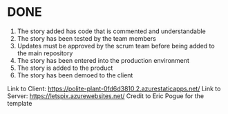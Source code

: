 # DONE
1. The story added has code that is commented and understandable 
2. The story has been tested by the team members
3. Updates must be approved by the scrum team before being added to the main repository
4. The story has been entered into the production environment
5. The story is added to the product
6. The story has been demoed to the client

Link to Client: https://polite-plant-0fd6d3810.2.azurestaticapps.net/
Link to Server: https://letspix.azurewebsites.net/
Credit to Eric Pogue for the template